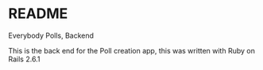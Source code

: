 # README

Everybody Polls, Backend

This is the back end for the Poll creation app, this was written with Ruby on Rails 2.6.1
